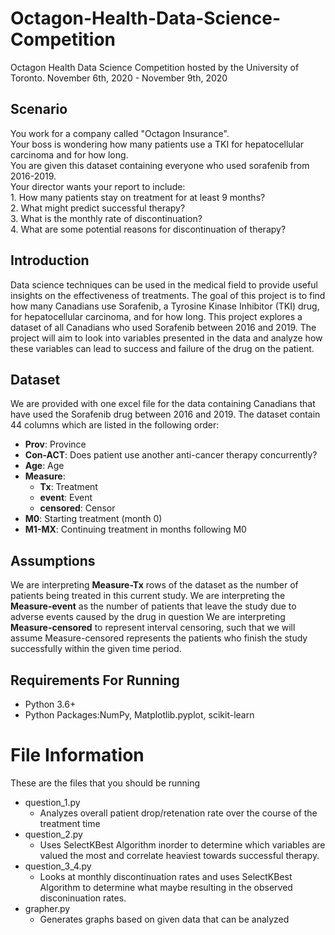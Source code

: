 # Octagon-Health-Data-Science-Competition
Octagon Health Data Science Competition hosted by the University of Toronto.
November 6th, 2020 - November 9th, 2020

## Scenario
You work for a company called "Octagon Insurance".										
Your boss is wondering how many patients use a TKI for hepatocellular carcinoma and for how long. 										
You are given this dataset containing everyone who used sorafenib from 2016-2019.										
Your director wants your report to include:										
	1. How many patients stay on treatment for at least 9 months?									
	2. What might predict successful therapy?									
	3. What is the monthly rate of discontinuation?									
	4. What are some potential reasons for discontinuation of therapy?						
  
## Introduction
Data science techniques can be used in the medical field to provide useful insights on the effectiveness of treatments. The goal of this project is to find how many Canadians use Sorafenib, a Tyrosine Kinase Inhibitor (TKI) drug, for hepatocellular carcinoma, and for how long. This project explores a dataset of all Canadians who used Sorafenib between 2016 and 2019. The project will aim to look into variables presented in the data and analyze how these variables can lead to success and failure of the drug on the patient.

## Dataset
We are provided with one excel file for the data containing Canadians that have used the Sorafenib drug between 2016 and 2019.
The dataset contain 44 columns which are listed in the following order: 

- **Prov**: Province
- **Con-ACT**: Does patient use another anti-cancer therapy concurrently?
- **Age**: Age
- **Measure**:
  - **Tx**: Treatment
  - **event**: Event
  - **censored**: Censor
- **M0**: Starting treatment (month 0)
- **M1-MX**: Continuing treatment in months following M0

## Assumptions
We are interpreting **Measure-Tx** rows of the dataset as the number of patients being treated in this current study. 
We are interpreting the **Measure-event** as the number of patients that leave the study due to adverse events caused by the drug in question
We are interpreting **Measure-censored** to represent interval censoring, such that we will assume Measure-censored represents the patients who finish the study successfully within the given time period.

## Requirements For Running
- Python 3.6+
- Python Packages:NumPy, Matplotlib.pyplot, scikit-learn

# File Information
These are the files that you should be running
- question_1.py 
	- Analyzes overall patient drop/retenation rate over the course of the treatment time 
- question_2.py 
	- Uses SelectKBest Algorithm inorder to determine which variables are valued the most and correlate heaviest towards successful therapy.
- question_3_4.py
	- Looks at monthly discontinuation rates and uses SelectKBest Algorithm to determine what maybe resulting in the observed disconinuation rates.
- grapher.py 
	- Generates graphs based on given data that can be analyzed

